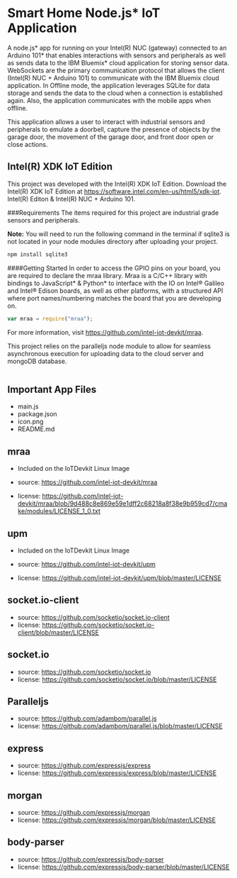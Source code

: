 Smart Home Node.js* IoT Application
============================
A node.js* app for running on your Intel(R) NUC (gateway) connected to an Arduino 101* that enables interactions with sensors and peripherals as well as sends data to the IBM Bluemix* cloud application for storing sensor data. WebSockets are the primary communication protocol that allows the client (Intel(R) NUC + Arduino 101) to communicate with the IBM Bluemix cloud application. In Offline mode, the application leverages SQLite for data storage and sends the data to the cloud when a connection is established again. Also, the application communicates with the mobile apps when offline.


This application allows a user to interact with industrial sensors and peripherals to emulate a doorbell, capture the presence of objects by the garage door, the movement of the garage door, and front door open or close actions.

Intel(R) XDK IoT Edition
-------------------------------------------
This project was developed with the Intel(R) XDK IoT Edition. Download the Intel(R) XDK IoT Edition at https://software.intel.com/en-us/html5/xdk-iot.
Intel(R) Editon & Intel(R) NUC + Arduino 101.

###Requirements
The items required for this project are industrial grade sensors and peripherals.

**Note:** You will need to run the following command in the terminal if sqlite3 is not located in your node modules directory after uploading your project.

```javascript    
npm install sqlite3
```

####Getting Started
In order to access the GPIO pins on your board, you are required to declare the mraa library. Mraa is a C/C++ library with bindings to JavaScript* & Python* to interface with the IO on Intel® Galileo and Intel® Edison boards, as well as other platforms, with a structured API where port names/numbering matches the board that you are developing on.

```javascript    
var mraa = require("mraa");
```
For more information, visit https://github.com/intel-iot-devkit/mraa.

This project relies on the paralleljs node module to allow for seamless asynchronous execution for uploading data to the cloud server and mongoDB database.

```javascript    

```



Important App Files
---------------------------
* main.js
* package.json
* icon.png
* README.md

mraa
--------------------------------------------
* Included on the IoTDevkit Linux Image

* source:  https://github.com/intel-iot-devkit/mraa
* license:  https://github.com/intel-iot-devkit/mraa/blob/9d488c8e869e59e1dff2c68218a8f38e9b959cd7/cmake/modules/LICENSE_1_0.txt

upm
--------------------------------------------
* Included on the IoTDevkit Linux Image

* source:  https://github.com/intel-iot-devkit/upm
* license:  https://github.com/intel-iot-devkit/upm/blob/master/LICENSE

socket.io-client
--------------------------------------------
* source:  https://github.com/socketio/socket.io-client
* license:  https://github.com/socketio/socket.io-client/blob/master/LICENSE

socket.io
--------------------------------------------
* source:  https://github.com/socketio/socket.io
* license:  https://github.com/socketio/socket.io/blob/master/LICENSE

Paralleljs
--------------------------------------------
* source:  https://github.com/adambom/parallel.js
* license:  https://github.com/adambom/parallel.js/blob/master/LICENSE

express
--------------------------------------------
* source:  https://github.com/expressjs/express
* license: https://github.com/expressjs/express/blob/master/LICENSE

morgan
--------------------------------------------
* source:  https://github.com/expressjs/morgan
* license: https://github.com/expressjs/morgan/blob/master/LICENSE

body-parser
--------------------------------------------
* source:  https://github.com/expressjs/body-parser
* license: https://github.com/expressjs/body-parser/blob/master/LICENSE
